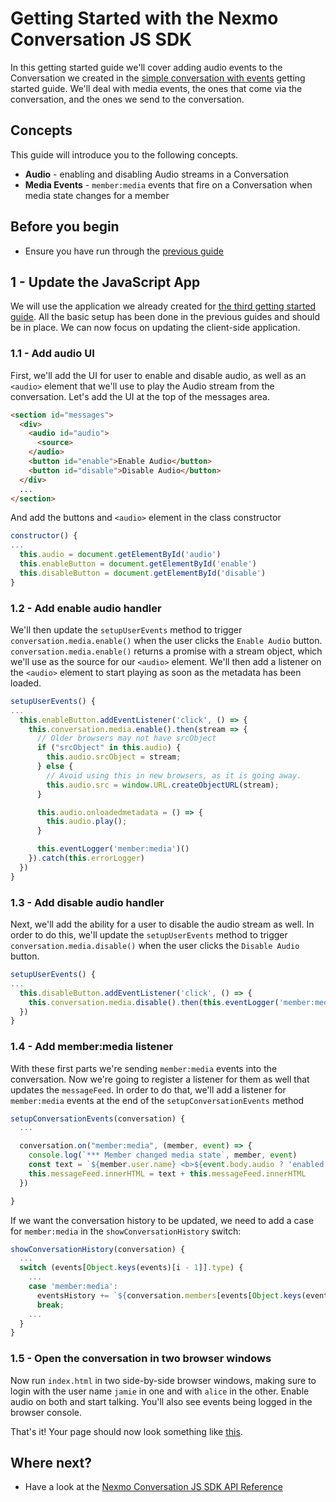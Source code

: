 # Getting Started with the Nexmo Conversation JS SDK

In this getting started guide we'll cover adding audio events to the Conversation we created in the [simple conversation with events](/stitch/in-app-messaging/guides/3-utilizing-events) getting started guide. We'll deal with media events, the ones that come via the conversation, and the ones we send to the conversation.

## Concepts

This guide will introduce you to the following concepts.

- **Audio** - enabling and disabling Audio streams in a Conversation
- **Media Events** - `member:media` events that fire on a Conversation when media state changes for a member

## Before you begin

- Ensure you have run through the [previous guide](/stitch/in-app-messaging/guides/3-utilizing-events)

## 1 - Update the JavaScript App

We will use the application we already created for [the third getting started guide](/stitch/in-app-messaging/guides/3-utilizing-events). All the basic setup has been done in the previous guides and should be in place. We can now focus on updating the client-side application.

### 1.1 - Add audio UI

First, we'll add the UI for user to enable and disable audio, as well as an `<audio>` element that we'll use to play the Audio stream from the conversation. Let's add the UI at the top of the messages area.

```html
<section id="messages">
  <div>
    <audio id="audio">
      <source>
    </audio>
    <button id="enable">Enable Audio</button>
    <button id="disable">Disable Audio</button>
  </div>
  ...
</section>

```

And add the buttons and `<audio>` element in the class constructor

```javascript
constructor() {
...
  this.audio = document.getElementById('audio')
  this.enableButton = document.getElementById('enable')
  this.disableButton = document.getElementById('disable')
}
```

### 1.2 - Add enable audio handler

We'll then update the `setupUserEvents` method to trigger `conversation.media.enable()` when the user clicks the `Enable Audio` button. `conversation.media.enable()` returns a promise with a stream object, which we'll use as the source for our `<audio>` element. We'll then add a listener on the `<audio>` element to start playing as soon as the metadata has been loaded.

```javascript
setupUserEvents() {
...
  this.enableButton.addEventListener('click', () => {
    this.conversation.media.enable().then(stream => {
      // Older browsers may not have srcObject
      if ("srcObject" in this.audio) {
        this.audio.srcObject = stream;
      } else {
        // Avoid using this in new browsers, as it is going away.
        this.audio.src = window.URL.createObjectURL(stream);
      }

      this.audio.onloadedmetadata = () => {
        this.audio.play();
      }

      this.eventLogger('member:media')()
    }).catch(this.errorLogger)
  })
}
```

### 1.3 - Add disable audio handler

Next, we'll add the ability for a user to disable the audio stream as well. In order to do this, we'll update the `setupUserEvents` method to trigger `conversation.media.disable()` when the user clicks the `Disable Audio` button.

```javascript
setupUserEvents() {
...
  this.disableButton.addEventListener('click', () => {
    this.conversation.media.disable().then(this.eventLogger('member:media')).catch(this.errorLogger)
  })
}
```

### 1.4 - Add member:media listener

With these first parts we're sending `member:media` events into the conversation. Now we're going to register a listener for them as well that updates the `messageFeed`. In order to do that, we'll add a listener for `member:media` events at the end of the `setupConversationEvents` method

```javascript
setupConversationEvents(conversation) {
  ...

  conversation.on("member:media", (member, event) => {
    console.log(`*** Member changed media state`, member, event)
    const text = `${member.user.name} <b>${event.body.audio ? 'enabled' : 'disabled'} audio in the conversation</b><br>`
    this.messageFeed.innerHTML = text + this.messageFeed.innerHTML
  })

}
```

If we want the conversation history to be updated, we need to add a case for `member:media` in the `showConversationHistory` switch:

```javascript
showConversationHistory(conversation) {
  ...
  switch (events[Object.keys(events)[i - 1]].type) {
    ...
    case 'member:media':
      eventsHistory += `${conversation.members[events[Object.keys(events)[i - 1]].from].user.name} @ ${date}: <b>${events[Object.keys(events)[i - 1]].body.audio ? "enabled" : "disabled"} audio</b><br>`
      break;
    ...
  }
}
```


### 1.5 - Open the conversation in two browser windows

Now run `index.html` in two side-by-side browser windows, making sure to login with the user name `jamie` in one and with `alice` in the other. Enable audio on both and start talking. You'll also see events being logged in the browser console.

That's it! Your page should now look something like [this](https://github.com/Nexmo/conversation-js-quickstart/blob/master/examples/4-enable-audio/index.html).

## Where next?

- Have a look at the [Nexmo Conversation JS SDK API Reference](/sdk/stitch/javascript/)
